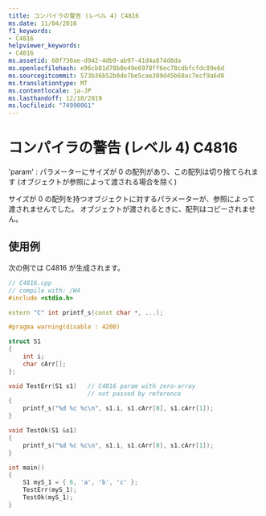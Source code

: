 ```yaml
---
title: コンパイラの警告 (レベル 4) C4816
ms.date: 11/04/2016
f1_keywords:
- C4816
helpviewer_keywords:
- C4816
ms.assetid: 60f730ae-d942-4db9-ab97-41d4a874d8da
ms.openlocfilehash: e96cb81d78b0e49e6978ff6ec78cdbfcfdc89e6d
ms.sourcegitcommit: 573b36b52b0de7be5cae309d45b68ac7ecf9a6d8
ms.translationtype: MT
ms.contentlocale: ja-JP
ms.lasthandoff: 12/10/2019
ms.locfileid: "74990061"
---
```

# <a name="compiler-warning-level-4-c4816"></a>コンパイラの警告 (レベル 4) C4816

'param' : パラメーターにサイズが 0 の配列があり、この配列は切り捨てられます (オブジェクトが参照によって渡される場合を除く)

サイズが 0 の配列を持つオブジェクトに対するパラメーターが、参照によって渡されませんでした。 オブジェクトが渡されるときに、配列はコピーされません。

## <a name="example"></a>使用例

次の例では C4816 が生成されます。

```cpp
// C4816.cpp
// compile with: /W4
#include <stdio.h>

extern "C" int printf_s(const char *, ...);

#pragma warning(disable : 4200)

struct S1
{
    int i;
    char cArr[];
};

void TestErr(S1 s1)   // C4816 param with zero-array
                      // not passed by reference
{
    printf_s("%d %c %c\n", s1.i, s1.cArr[0], s1.cArr[1]);
}

void TestOk(S1 &s1)
{
    printf_s("%d %c %c\n", s1.i, s1.cArr[0], s1.cArr[1]);
}

int main()
{
    S1 myS_1 = { 6, 'a', 'b', 'c' };
    TestErr(myS_1);
    TestOk(myS_1);
}
```
